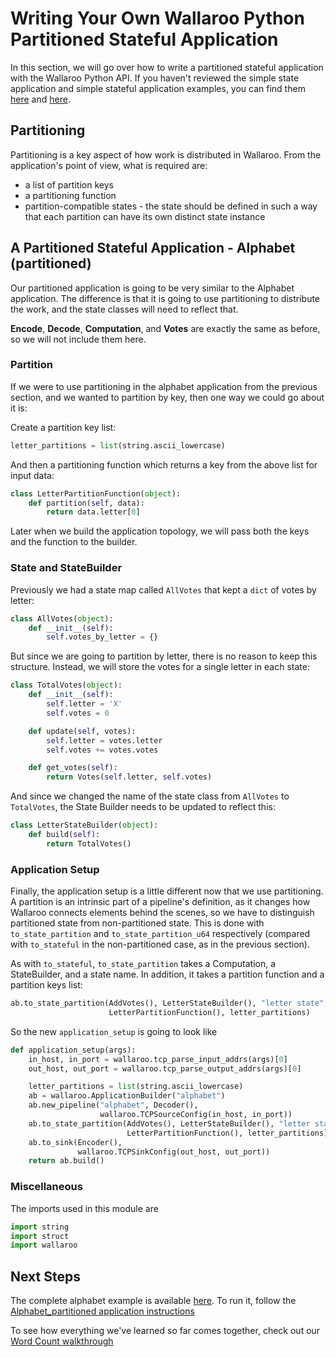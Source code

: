 # Writing Your Own Wallaroo Python Partitioned Stateful Application

In this section, we will go over how to write a partitioned stateful application with the Wallaroo Python API. If you haven't reviewed the simple state application and simple stateful application examples, you can find them [here](writing-your-own-application.md) and [here](writing-your-own-stateful-application.md).

## Partitioning

Partitioning is a key aspect of how work is distributed in Wallaroo. From the application's point of view, what is required are:

* a list of partition keys
* a partitioning function
* partition-compatible states - the state should be defined in such a way that each partition can have its own distinct state instance

## A Partitioned Stateful Application - Alphabet (partitioned)

Our partitioned application is going to be very similar to the Alphabet application. The difference is that it is going to use partitioning to distribute the work, and the state classes will need to reflect that.

**Encode**, **Decode**, **Computation**, and **Votes** are exactly the same as before, so we will not include them here.

### Partition

If we were to use partitioning in the alphabet application from the previous section, and we wanted to partition by key, then one way we could go about it is:

Create a partition key list:

```python
letter_partitions = list(string.ascii_lowercase)
```

And then a partitioning function which returns a key from the above list for input data:

```python
class LetterPartitionFunction(object):
    def partition(self, data):
        return data.letter[0]
```

Later when we build the application topology, we will pass both the keys and the function to the builder.

### State and StateBuilder

Previously we had a state map called `AllVotes` that kept a `dict` of votes by letter:

```python
class AllVotes(object):
    def __init__(self):
        self.votes_by_letter = {}
```

But since we are going to partition by letter, there is no reason to keep this structure. Instead, we will store the votes for a single letter in each state:

```python
class TotalVotes(object):
    def __init__(self):
        self.letter = 'X'
        self.votes = 0

    def update(self, votes):
        self.letter = votes.letter
        self.votes += votes.votes

    def get_votes(self):
        return Votes(self.letter, self.votes)
```

And since we changed the name of the state class from `AllVotes` to `TotalVotes`, the State Builder needs to be updated to reflect this:

```python
class LetterStateBuilder(object):
    def build(self):
        return TotalVotes()
```

### Application Setup

Finally, the application setup is a little different now that we use partitioning. A partition is an intrinsic part of a pipeline's definition, as it changes how Wallaroo connects elements behind the scenes, so we have to distinguish partitioned state from non-partitioned state. This is done with `to_state_partition` and `to_state_partition_u64` respectively (compared with `to_stateful` in the non-partitioned case, as in the previous section).

As with `to_stateful`, `to_state_partition` takes a Computation, a StateBuilder, and a state name. In addition, it takes a partition function and a partition keys list:

```python
ab.to_state_partition(AddVotes(), LetterStateBuilder(), "letter state",
                      LetterPartitionFunction(), letter_partitions)
```

So the new `application_setup` is going to look like
```python
def application_setup(args):
    in_host, in_port = wallaroo.tcp_parse_input_addrs(args)[0]
    out_host, out_port = wallaroo.tcp_parse_output_addrs(args)[0]

    letter_partitions = list(string.ascii_lowercase)
    ab = wallaroo.ApplicationBuilder("alphabet")
    ab.new_pipeline("alphabet", Decoder(),
                    wallaroo.TCPSourceConfig(in_host, in_port))
    ab.to_state_partition(AddVotes(), LetterStateBuilder(), "letter state",
                          LetterPartitionFunction(), letter_partitions)
    ab.to_sink(Encoder(),
               wallaroo.TCPSinkConfig(out_host, out_port))
    return ab.build()
```

### Miscellaneous

The imports used in this module are
```python
import string
import struct
import wallaroo
```

## Next Steps

The complete alphabet example is available [here](https://github.com/Sendence/wallaroo/tree/release/examples/python/alphabet_partitioned/). To run it, follow the [Alphabet_partitioned application instructions](https://github.com/Sendence/wallaroo/tree/release/examples/python/alphabet_partitioned/README.md)

To see how everything we've learned so far comes together, check out our [Word Count walkthrough](word_count.md)
